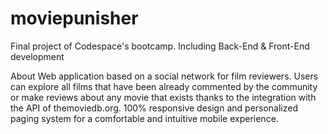 # moviepunisher
Final project of Codespace's bootcamp. Including Back-End &amp; Front-End development


About
Web application based on a social network for film reviewers. Users can explore all films that have been already commented by the community or make reviews about any movie that exists thanks to the integration with the API of themoviedb.org. 100% responsive design and personalized paging system for a comfortable and intuitive mobile experience.
